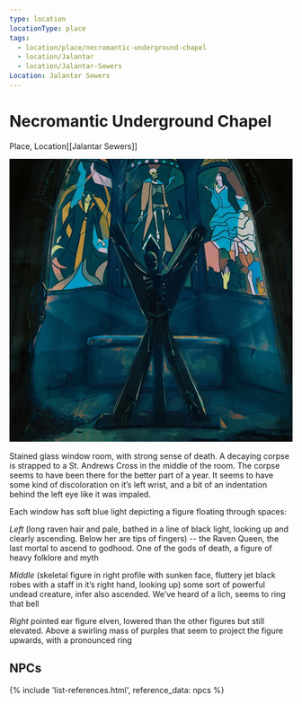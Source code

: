 ```yaml
---
type: location
locationType: place
tags:
  - location/place/necromantic-underground-chapel
  - location/Jalantar
  - location/Jalantar-Sewers
Location: Jalantar Sewers
---
```


# Necromantic Underground Chapel
Place, <span class="dataview inline-field"><span class="inline-field-key">Location</span><span class="inline-field-value">[[Jalantar Sewers]]</span></span>

![](/assets/obsidian/NUC.jpeg)

Stained glass window room, with strong sense of death. A decaying corpse is strapped to a St. Andrews Cross in the middle of the room. The corpse seems to have been there for the better part of a year. It seems to have some kind of discoloration on it’s left wrist, and a bit of an indentation behind the left eye like it was impaled. 

Each window has soft blue light depicting a figure floating through spaces: 

*Left* (long raven hair and pale, bathed in a line of black light, looking up and clearly ascending. Below her are tips of fingers) -- the Raven Queen, the last mortal to ascend to godhood. One of the gods of death, a figure of heavy folklore and myth

*Middle* (skeletal figure in right profile with sunken face, fluttery jet black robes with a staff in it’s right hand, looking up) some sort of powerful undead creature, infer also ascended. We’ve heard of a lich, seems to ring that bell 

*Right* pointed ear figure elven, lowered than the other figures but still elevated. Above a swirling mass of purples that seem to project the figure upwards, with a pronounced ring

## NPCs
{% include 'list-references.html', reference_data: npcs %}
